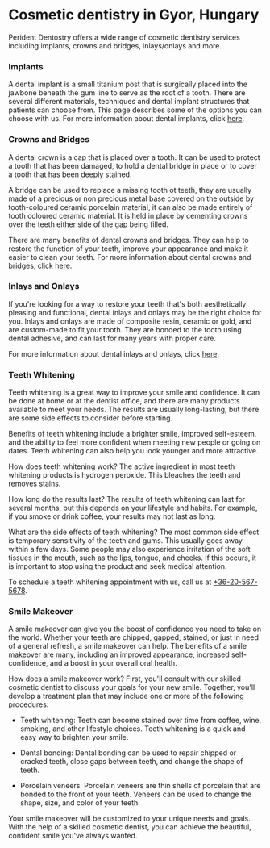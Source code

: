 # Cosmetic dentistry in Gyor, Hungary

Perident Dentostry offers a wide range of cosmetic dentistry services including implants, crowns and bridges, inlays/onlays and more.

### Implants

A dental implant is a small titanium post that is surgically placed into the jawbone beneath the gum line to serve as the root of a tooth. There are several different materials, techniques and dental implant structures that patients can choose from. This page describes some of the options you can choose with us. For more information about dental implants, click [here](/dental-services/cosmetic-dentistry/dental-implants).

### Crowns and Bridges

A dental crown is a cap that is placed over a tooth. It can be used to protect a tooth that has been damaged, to hold a dental bridge in place or to cover a tooth that has been deeply stained.

A bridge can be used to replace a missing tooth ot teeth, they are usually made of a precious or non precious metal base covered on the outside by tooth-coloured ceramic porcelain material, it can also be made entirely of tooth coloured ceramic material. It is held in place by cementing crowns over the teeth either side of the gap being filled.

There are many benefits of dental crowns and bridges. They can help to restore the function of your teeth, improve your appearance and make it easier to clean your teeth. For more information about dental crowns and bridges, click [here](/dental-services/cosmetic-dentistry/crowns-and-bridges).

### Inlays and Onlays
If you're looking for a way to restore your teeth that's both aesthetically pleasing and functional, dental inlays and onlays may be the right choice for you. Inlays and onlays are made of composite resin, ceramic or gold, and are custom-made to fit your tooth. They are bonded to the tooth using dental adhesive, and can last for many years with proper care.

For more information about dental inlays and onlays, click [here](/dental-services/cosmetic-dentistry/inlays-and-onlays).

### Teeth Whitening

Teeth whitening is a great way to improve your smile and confidence. It can be done at home or at the dentist office, and there are many products available to meet your needs. The results are usually long-lasting, but there are some side effects to consider before starting.

Benefits of teeth whitening include a brighter smile, improved self-esteem, and the ability to feel more confident when meeting new people or going on dates. Teeth whitening can also help you look younger and more attractive.

How does teeth whitening work? The active ingredient in most teeth whitening products is hydrogen peroxide. This bleaches the teeth and removes stains.

How long do the results last? The results of teeth whitening can last for several months, but this depends on your lifestyle and habits. For example, if you smoke or drink coffee, your results may not last as long.

What are the side effects of teeth whitening? The most common side effect is temporary sensitivity of the teeth and gums. This usually goes away within a few days. Some people may also experience irritation of the soft tissues in the mouth, such as the lips, tongue, and cheeks. If this occurs, it is important to stop using the product and seek medical attention.

To schedule a teeth whitening appointment with us, call us at <a href="tel:+36-20-567-5678">+36-20-567-5678</a>.

### Smile Makeover

A smile makeover can give you the boost of confidence you need to take on the world. Whether your teeth are chipped, gapped, stained, or just in need of a general refresh, a smile makeover can help. The benefits of a smile makeover are many, including an improved appearance, increased self-confidence, and a boost in your overall oral health.

How does a smile makeover work? First, you'll consult with our skilled cosmetic dentist to discuss your goals for your new smile. Together, you'll develop a treatment plan that may include one or more of the following procedures:

- Teeth whitening: Teeth can become stained over time from coffee, wine, smoking, and other lifestyle choices. Teeth whitening is a quick and easy way to brighten your smile.

- Dental bonding: Dental bonding can be used to repair chipped or cracked teeth, close gaps between teeth, and change the shape of teeth.

- Porcelain veneers: Porcelain veneers are thin shells of porcelain that are bonded to the front of your teeth. Veneers can be used to change the shape, size, and color of your teeth.

Your smile makeover will be customized to your unique needs and goals. With the help of a skilled cosmetic dentist, you can achieve the beautiful, confident smile you've always wanted.
